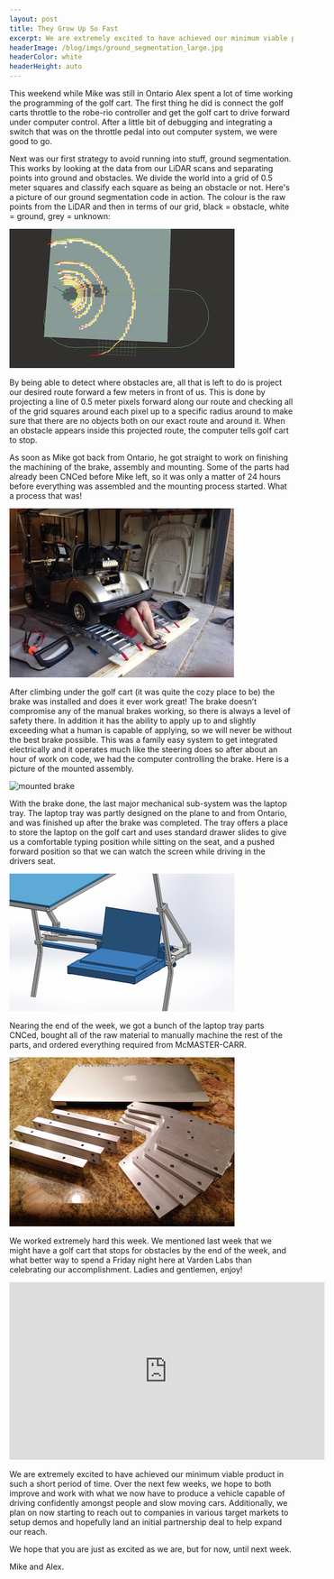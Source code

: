 ```yaml
---
layout: post
title: They Grow Up So Fast
excerpt: We are extremely excited to have achieved our minimum viable product in such a short period of time.
headerImage: /blog/imgs/ground_segmentation_large.jpg
headerColor: white
headerHeight: auto
---
```


This weekend while Mike was still in Ontario Alex spent a lot of time working the programming of the golf cart. The first thing he did is connect the golf carts throttle to the robe-rio controller and get the golf cart to drive forward under computer control.  After a little bit of debugging and integrating a switch that was on the throttle pedal into out computer system, we were good to go.

Next was our first strategy to avoid running into stuff, ground segmentation. This works by looking at the data from our LiDAR scans and separating points into ground and obstacles. We divide the world into a grid of 0.5 meter squares and classify each square as being an obstacle or not. Here's a picture of our ground segmentation code in action.  The colour is the raw points from the LiDAR and then in terms of our grid, black = obstacle, white = ground, grey = unknown:

![screenshot of ground segmentation](/blog/imgs/ground_segmentation.jpg)

By being able to detect where obstacles are, all that is left to do is project our desired route forward a few meters in front of us. This is done by projecting a line of 0.5 meter pixels forward along our route and checking all of the grid squares around each pixel up to a specific radius around to make sure that there are no objects both on our exact route and around it.  When an obstacle appears inside this projected route, the computer tells golf cart to stop.

As soon as Mike got back from Ontario, he got straight to work on finishing the machining of the brake, assembly and mounting.  Some of the parts had already been CNCed before Mike left, so it was only a matter of 24 hours before everything was assembled and the mounting process started.  What a process that was!

![Mike under the golf cart](/blog/imgs/installing_brake.jpg)

After climbing under the golf cart (it was quite the cozy place to be) the brake was installed and does it ever work great!  The brake doesn’t compromise any of the manual brakes working, so there is always a level of safety there.  In addition it has the ability to apply up to and slightly exceeding what a human is capable of applying, so we will never be without the best brake possible. This was a family easy system to get integrated electrically and it operates much like the steering does so after about an hour of work on code, we had the computer controlling the brake.  Here is a picture of the mounted assembly.

![mounted brake](/blog/imgs/installed_brake.jpg)

With the brake done, the last major mechanical sub-system was the laptop tray.  The laptop tray was partly designed on the plane to and from Ontario, and was finished up after the brake was completed.  The tray offers a place to store the laptop on the golf cart and uses standard drawer slides to give us a comfortable typing position while sitting on the seat, and a pushed forward position so that we can watch the screen while driving in the drivers seat.

![design of the laptop tray](/blog/imgs/laptop_tray_design.jpg)

Nearing the end of the week, we got a bunch of the laptop tray parts CNCed, bought all of the raw material to manually machine the rest of the parts, and ordered everything required from McMASTER-CARR.

![laptop tray parts](/blog/imgs/laptop_tray_parts.jpg)

We worked extremely hard this week. We mentioned last week that we might have a golf cart that stops for obstacles by the end of the week, and what better way to spend a Friday night here at Varden Labs than celebrating our accomplishment. Ladies and gentlemen, enjoy!

<iframe width="560" height="315" src="https://www.youtube.com/embed/1JJEkjLfsWA" frameborder="0" allowfullscreen></iframe>

We are extremely excited to have achieved our minimum viable product in such a short period of time. Over the next few weeks, we hope to both improve and work with what we now have to produce a vehicle capable of driving confidently amongst people and slow moving cars.  Additionally, we plan on now starting to reach out to companies in various target markets to setup demos and hopefully land an initial partnership deal to help expand our reach.

We hope that you are just as excited as we are, but for now, until next week.

Mike and Alex.
